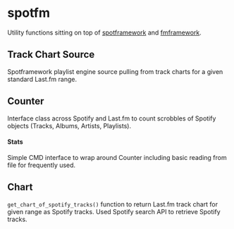spotfm
=============

Utility functions sitting on top of [spotframework](https://github.com/Sarsoo/spotframework) and [fmframework](https://github.com/Sarsoo/pyspotframework).

## Track Chart Source

Spotframework playlist engine source pulling from track charts for a given standard Last.fm range.

## Counter

Interface class across Spotify and Last.fm to count scrobbles of Spotify objects (Tracks, Albums, Artists, Playlists).

#### Stats

Simple CMD interface to wrap around Counter including basic reading from file for frequently used.

## Chart

`get_chart_of_spotify_tracks()` function to return Last.fm track chart for given range as Spotify tracks. Used Spotify search API to retrieve Spotify tracks.
